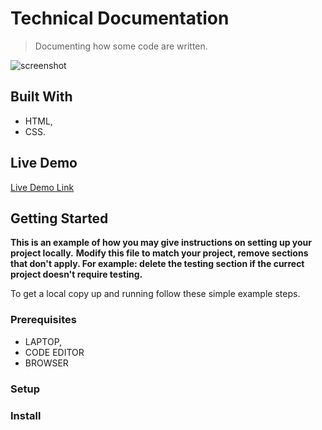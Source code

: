 # Technical Documentation

> Documenting how some code are written.

![screenshot](./app_screenshot.png)

## Built With

- HTML,
- CSS.

## Live Demo

[Live Demo Link](https://livedemo.com)


## Getting Started

**This is an example of how you may give instructions on setting up your project locally.**
**Modify this file to match your project, remove sections that don't apply. For example: delete the testing section if the currect project doesn't require testing.**


To get a local copy up and running follow these simple example steps.

### Prerequisites
- LAPTOP,
- CODE EDITOR
- BROWSER

### Setup

### Install